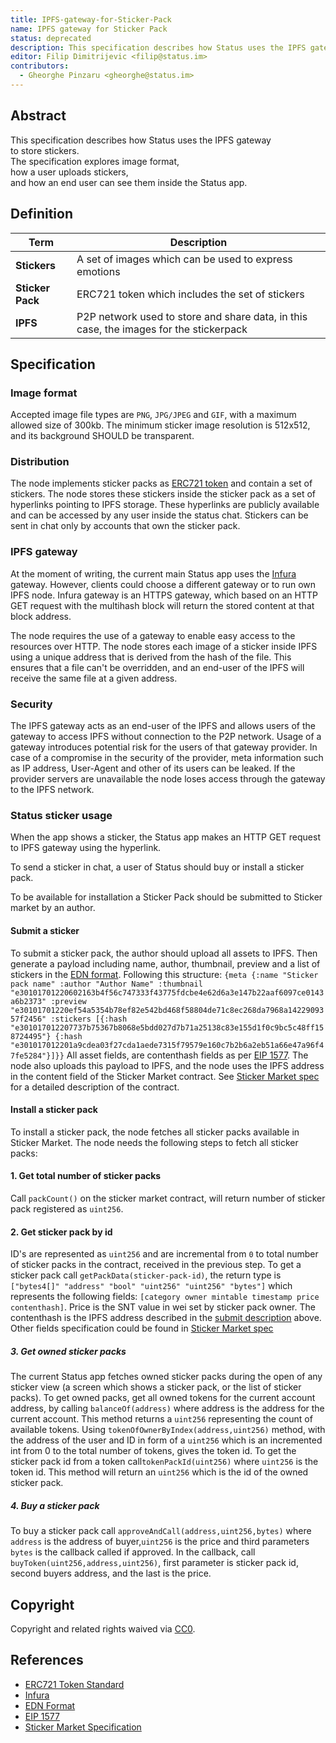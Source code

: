 ```yaml
---
title: IPFS-gateway-for-Sticker-Pack
name: IPFS gateway for Sticker Pack
status: deprecated
description: This specification describes how Status uses the IPFS gateway to store stickers. 
editor: Filip Dimitrijevic <filip@status.im>
contributors:
  - Gheorghe Pinzaru <gheorghe@status.im>
---
```


## Abstract

This specification describes how Status uses the IPFS gateway  
to store stickers.  
The specification explores image format,  
how a user uploads stickers,  
and how an end user can see them inside the Status app.

## Definition

| Term             | Description                                                                            |
|------------------|----------------------------------------------------------------------------------------|
| **Stickers**     | A set of images which can be used to express emotions                                  |
| **Sticker Pack** | ERC721 token which includes the set of stickers                                        |
| **IPFS**         | P2P network used to store and share data, in this case, the images for the stickerpack |

## Specification

### Image format

Accepted image file types are `PNG`, `JPG/JPEG` and `GIF`,
with a maximum allowed size of 300kb.
The minimum sticker image resolution is 512x512,
and its background SHOULD be transparent.

### Distribution

The node implements sticker packs as [ERC721 token](https://eips.ethereum.org/EIPS/eip-721)
and contain a set of stickers.
The node stores these stickers inside the sticker pack as a set of hyperlinks pointing to IPFS storage.
These hyperlinks are publicly available and can be accessed by any user inside the status chat.
Stickers can be sent in chat only by accounts that own the sticker pack.

### IPFS gateway

At the moment of writing, the current main Status app uses the [Infura](https://infura.io/) gateway.
However, clients could choose a different gateway or to run own IPFS node.
Infura gateway is an HTTPS gateway,
which based on an HTTP GET request with the multihash block will return the stored content at that block address.

The node requires the use of a gateway to enable easy access to the resources over HTTP.
The node stores each image of a sticker inside IPFS using a unique address that is
derived from the hash of the file.
This ensures that a file can't be overridden,
and an end-user of the IPFS will receive the same file at a given address.

### Security

The IPFS gateway acts as an end-user of the IPFS
and allows users of the gateway to access IPFS without connection to the P2P network.
Usage of a gateway introduces potential risk for the users of that gateway provider.
In case of a compromise in the security of the provider, meta information such as IP address,
User-Agent and other of its users can be leaked.
If the provider servers are unavailable the node loses access through the gateway to the IPFS network.

### Status sticker usage

When the app shows a sticker, the Status app makes an HTTP GET request to IPFS gateway using the hyperlink.

To send a sticker in chat, a user of Status should buy or install a sticker pack.

To be available for installation a Sticker Pack should be submitted to Sticker market by an author.

#### Submit a sticker

To submit a sticker pack, the author should upload all assets to IPFS.
Then generate a payload including name, author, thumbnail,
preview and a list of stickers in the [EDN format](https://github.com/edn-format/edn). Following this structure:
``
{meta {:name "Sticker pack name"
       :author "Author Name"
       :thumbnail "e30101701220602163b4f56c747333f43775fdcbe4e62d6a3e147b22aaf6097ce0143a6b2373"
       :preview "e30101701220ef54a5354b78ef82e542bd468f58804de71c8ec268da7968a1422909357f2456"
       :stickers [{:hash "e301017012207737b75367b8068e5bdd027d7b71a25138c83e155d1f0c9bc5c48ff158724495"}
       {:hash "e301017012201a9cdea03f27cda1aede7315f79579e160c7b2b6a2eb51a66e47a96f47fe5284"}]}}
``
All asset fields, are contenthash fields as per [EIP 1577](https://eips.ethereum.org/EIPS/eip-1577).
The node also uploads this payload to IPFS, and the node uses the IPFS address in the content field of the Sticker Market contract.
See [Sticker Market spec](https://github.com/status-im/sticker-market/blob/651e88e5f38c690e57ecaad47f46b9641b8b1e27/docs/specification.md) for a detailed description of the contract.

#### Install a sticker pack

To install a sticker pack, the node fetches all sticker packs available in Sticker Market.
The node needs the following steps to fetch all sticker packs:

#### 1. Get total number of sticker packs

Call `packCount()` on the sticker market contract, will return number of sticker pack registered as `uint256`.

#### 2. Get sticker pack by id

ID's are represented as `uint256` and are incremental from `0` to total number of sticker packs in the contract,
received in the previous step.
To get a sticker pack call `getPackData(sticker-pack-id)`, the return type is  `["bytes4[]" "address" "bool" "uint256" "uint256" "bytes"]`
which represents the following fields: `[category owner mintable timestamp price contenthash]`.
Price is the SNT value in wei set by sticker pack owner.
The contenthash is the IPFS address described in the [submit description](#submit-a-sticker) above.
Other fields specification could be found in [Sticker Market spec](https://github.com/status-im/sticker-market/blob/651e88e5f38c690e57ecaad47f46b9641b8b1e27/docs/specification.md)

##### 3. Get owned sticker packs

The current Status app fetches owned sticker packs during the open of any sticker view
(a screen which shows a sticker pack, or the list of sticker packs).
To get owned packs, get all owned tokens for the current account address,
by calling `balanceOf(address)` where address is the address for the current account.
This method returns a `uint256` representing the count of available tokens. Using `tokenOfOwnerByIndex(address,uint256)` method,
with the address of the user and ID in form of a `uint256`
which is an incremented int from 0 to the total number of tokens, gives the token id.
To get the sticker pack id from a token call`tokenPackId(uint256)` where `uint256` is the token id.
This method will return an `uint256` which is the id of the owned sticker pack.

##### 4. Buy a sticker pack

To buy a sticker pack call `approveAndCall(address,uint256,bytes)`
where `address` is the address of buyer,`uint256` is the price and third parameters `bytes` is the callback  called if approved.
In the callback, call `buyToken(uint256,address,uint256)`, first parameter is sticker pack id, second buyers address, and the last is the price.

## Copyright

Copyright and related rights waived via [CC0](https://creativecommons.org/publicdomain/zero/1.0/).

## References

- [ERC721 Token Standard](https://eips.ethereum.org/EIPS/eip-721)
- [Infura](https://infura.io/)
- [EDN Format](https://github.com/edn-format/edn)
- [EIP 1577](https://eips.ethereum.org/EIPS/eip-1577)
- [Sticker Market Specification](https://github.com/status-im/sticker-market/blob/651e88e5f38c690e57ecaad47f46b9641b8b1e27/docs/specification.md)
